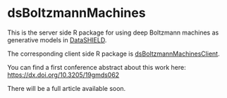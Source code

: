 # dsBoltzmannMachines

This is the server side R package for using deep Boltzmann machines as generative models in [DataSHIELD](https://github.com/datashield).

The corresponding client side R package is [dsBoltzmannMachinesClient](https://github.com/stefan-m-lenz/dsBoltzmannMachinesClient).

You can find a first conference abstract about this work here:
https://dx.doi.org/10.3205/19gmds062

There will be a full article available soon.
